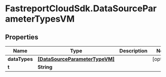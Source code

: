 # FastreportCloudSdk.DataSourceParameterTypesVM

## Properties

Name | Type | Description | Notes
------------ | ------------- | ------------- | -------------
**dataTypes** | [**[DataSourceParameterTypeVM]**](DataSourceParameterTypeVM.md) |  | [optional] 
**t** | **String** |  | 


